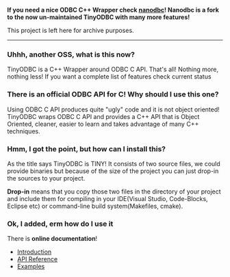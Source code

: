 **If you need a nice ODBC C++ Wrapper check [nanodbc](https://github.com/nanodbc/nanodbc)! Nanodbc is a fork to the now un-maintained TinyODBC with many more features!**

This project is left here for archive purposes.

----

### Uhhh, another OSS, what is this now?

TinyODBC is a C++ Wrapper around ODBC C API. That's all! Nothing more, nothing less! If you want a complete list of features check current status

### There is an official ODBC API for C! Why should I use this one?

Using ODBC C API produces quite "ugly" code and it is not object oriented! TinyODBC wraps ODBC C API and provides a C++ API that is Object Oriented, cleaner, easier to learn and takes advantage of many C++ techniques.

### Hmm, I got the point, but how can I install this?

As the title says TinyODBC is TINY! It consists of two source files, we could provide binaries but because of the size of the project you can just drop-in the sources to your project.

**Drop-in** means that you copy those two files in the directory of your project and include them for compiling in your IDE(Visual Studio, Code-Blocks, Eclipse etc) or command-line build system(Makefiles, cmake).

### Ok, I added, erm how do I use it

There is **online documentation**!

* [Introduction](docs/html/index.html)
* [API Reference](docs/html/annotated.html)
* [Examples](examples)